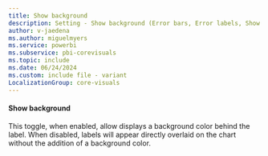 ```yaml
---
title: Show background
description: Setting - Show background (Error bars, Error labels, Show background)
author: v-jaedena
ms.author: miguelmyers
ms.service: powerbi
ms.subservice: pbi-corevisuals
ms.topic: include
ms.date: 06/24/2024
ms.custom: include file - variant
LocalizationGroup: core-visuals
---
```

#### Show background

This toggle, when enabled, allow displays a background color behind the label. When disabled, labels will appear directly overlaid on the chart without the addition of a background color.
